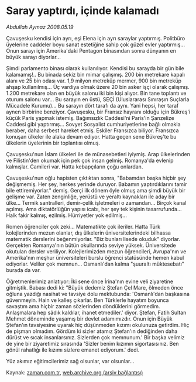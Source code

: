 # Saray yaptırdı, içinde kalamadı

*Abdullah Aymaz 2008.05.19*

<tr><td class="metin" colspan="2" style="padding-top: 20px; padding-left: 5px; padding-right: 10px;">Çavuşesku kendisi için ayrı, eşi Elena için ayrı saraylar yaptırmış. Politbüro üyelerine caddeler boyu sanat estetiğine sahip çok güzel evler yaptırmış... Onun sarayı için Amerika'daki Pentagon binasından sonra dünyanın en büyük sarayı diyorlar...</td></tr><tr><td class="metin" colspan="2" style="padding-top: 20px; padding-left: 5px; padding-right: 10px;"><p>Şimdi parlamento binası olarak kullanılıyor. Kendisi bu sarayda bir gün bile kalamamış!.. Bu binada sekiz bin mimar çalışmış. 200 bin metrekare kapalı alanı ve 25 bin odası var. 1,9 milyon metreküp mermer, 900 bin metreküp ahşap kullanılmış... Üç vardiya olmak üzere 20 bin asker işçi olarak çalışmış. 1.200 metrekare olan en büyük salonu iki bin kişi alıyor. Bin tane toplantı ve oturum salonu var... Bu sarayın en üstü, SEÇİ (Uluslararası Sınıraşırı Suçlarla Mücadele Kurumu)... Bu sarayın dört tarafı da aynı. Yani hepsi, her taraf aynen birbirine benziyor. Çavuşesku, bir Fransız hayranı olduğu için Bükreş'i küçük Paris yapmak istemiş. Bağımsızlık Caddesi'ni Paris'in Şanzelize Caddesi gibi yaptırmış... Sovyet Sosyalist cumhuriyetlerine bağlı olmakla beraber, daha serbest hareket etmiş. Eskiler Fransızca biliyor. Fransızca konuşan ülkeler ile alaka devam ediyor. Hatta geçen sene Bükreş'te bu ülkelerin üyelerinin bir toplantısı olmuş. 
<p> Çavuşesku'nun İslam ülkeleri ile de münasebetleri iyiymiş. Arap ülkelerinden ve Filistin'den okumak için pek çok insan gelmiş. Romanya'da evlenip kalmışlar. Camileri var. Hatta kebapçıların çoğu onlardan. 
<p> Çavuşesku'nun oğlu hapisten çıktıktan sonra, "Babamdan başka hiçbir şey değişmemiş. Her şey, herkes yerinde duruyor. Babamın yaptırdıklarını tamir bile ettiremiyorlar." demiş. Gerçi ilk dönem öyle olmuş ama şimdi büyük bir gelişme var. Zaten zenginliğe, yerüstü ve yeraltı kaynakları ile aday bir ülke... Termik santralleri, demir-çelik işletmeleri o zamandan... Birçok kanal açılmış. Ama diktatörlüğün yapısı icabı, her şey tek kişinin tasarrufunda... Halk fakir kalmış, ezilmiş. Hürriyetler yok edilmiş...
<p> Romen öğrenciler çok zeki... Matematikte çok ileriler. Hatta Türk kolejlerinden mezun olanlar, dış ülkelerin üniversitelerindeki bilhassa matematik derslerini beğenmiyorlar. "Biz bunları lisede okuduk" diyorlar. Gerçekten Romanya'nın bütün okullarında seviye yüksek. Üniversitede okutulan dersler veriliyor. Kolejlerimizden mezun öğrencileri, Avrupa'nın ve Amerika'nın meşhur üniversiteleri burslu öğrenci statüsünde hemen kabul ediyorlar. Veliler çok memnun... Osmanlı'dan kalma "şuuraltı müktesebatı" burada da var.
<p> Öğretmenlerimiz anlatıyor: İki sene önce İrina'nın evine veli ziyaretine gitmiştik. Babası dedi ki: "Büyük dedemiz Ştefan Çel Mare, ölmeden önce oğluna yazdığı nasihat ve tavsiye dolu mektubunda: 'Osmanlı'dan başkasına güvenmeyin. Hain ve kalleş çıkarlar. Ben Türklerle hayatım boyunca savaştım ama hiçbir zaman sözlerinden döndüklerini görmedim. Anlaşmalara hep sâdık kaldılar, ihanet etmediler.' diyor. Ştefan, Fatih Sultan Mehmet döneminde yaşamış bir devlet adamımızdır. Onun için Büyük Ştefan'ın tavsiyesine uyarak hiç düşünmeden kızımı okulunuza getirdim. Hiç de pişman olmadım. Gördüm ki sizler atamız Ştefan'ın dediğinden daha dürüst ve sıcak insanlarsınız. Sizlerden çok memnunum.' Bir başka velimiz de yine bir ziyaretimiz sırasında 'Sizler benim kızımın sigortasısınız. Ben gönül rahatlığı ile kızımı sizlere emanet ediyorum.' dedi. 
<p> Yüz akımız eğitimcilerimiz sağ olsunlar, var olsunlar... <br/></p></p></p></p></p></p></td></tr>

Kaynak: [zaman.com.tr](http://zaman.com.tr/yazar.do?yazino=691278), [web.archive.org (arşiv bağlantısı)](http://web.archive.org/web/20080604153103/http://zaman.com.tr:80/yazar.do?yazino=691278)

